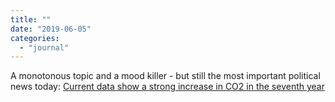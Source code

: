 ```yaml
---
title: ""
date: "2019-06-05"
categories: 
  - "journal"
---
```


A monotonous topic and a mood killer - but still the most important political news today: [Current data show a strong increase in CO2 in the seventh year](https://www.theguardian.com/environment/2019/jun/04/latest-data-shows-steep-rises-in-co2-for-seventh-year)
